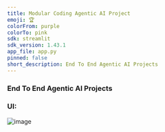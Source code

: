 ```yaml
---
title: Modular Coding Agentic AI Project
emoji: 🏆
colorFrom: purple
colorTo: pink
sdk: streamlit
sdk_version: 1.43.1
app_file: app.py
pinned: false
short_description: End To End Agentic AI Projects
---
```


### End To End Agentic AI Projects


### UI:
![image](https://github.com/user-attachments/assets/cc532faf-0ebf-46fd-861a-886060cfd6e2)
